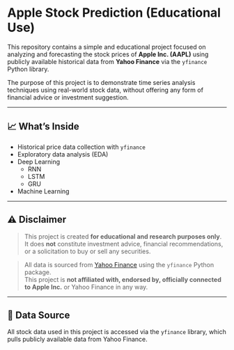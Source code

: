 # Apple Stock Prediction (Educational Use)

This repository contains a simple and educational project focused on analyzing and forecasting the stock prices of **Apple Inc. (AAPL)** using publicly available historical data from **Yahoo Finance** via the `yfinance` Python library.

The purpose of this project is to demonstrate time series analysis techniques using real-world stock data, without offering any form of financial advice or investment suggestion.

---

## 📈 What’s Inside

- Historical price data collection with `yfinance`
- Exploratory data analysis (EDA)
- Deep Learning
  - RNN
  - LSTM
  - GRU
- Machine Learning

---

## ⚠️ Disclaimer

> This project is created **for educational and research purposes only**.  
> It does **not** constitute investment advice, financial recommendations, or a solicitation to buy or sell any securities.

> All data is sourced from [Yahoo Finance](https://finance.yahoo.com/) using the `yfinance` Python package.  
> This project is **not affiliated with, endorsed by, officially connected to Apple Inc.** or Yahoo Finance in any way.

---

## 🔗 Data Source

All stock data used in this project is accessed via the `yfinance` library, which pulls publicly available data from Yahoo Finance.

